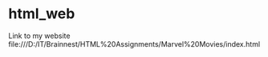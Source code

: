 # html_web
Link to my website file:///D:/IT/Brainnest/HTML%20Assignments/Marvel%20Movies/index.html
